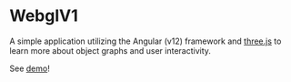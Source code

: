 # WebglV1

A simple application utilizing the Angular (v12) framework and [three.js](https://threejs.org/) to learn more about object graphs and user interactivity.

See [demo](https://daveteply.github.io/webgl-v1?v=3)!
